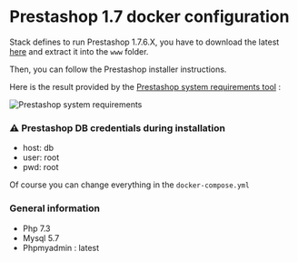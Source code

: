 # Prestashop 1.7 docker configuration

Stack defines to run Prestashop 1.7.6.X, you have to download the latest [here](https://www.prestashop.com/en/versions-precedentes) and extract it into the `www` folder.

Then, you can follow the Prestashop installer instructions.

Here is the result provided by the [Prestashop system requirements tool](https://devdocs.prestashop.com/1.7/basics/installation/system-requirements/) : 

![Prestashop system requirements](https://upload.vaa.red/i/JvmeY.png)

### ⚠️ Prestashop DB credentials during installation

- host: db
- user: root
- pwd: root

Of course you can change everything in the `docker-compose.yml`

### General information

- Php 7.3
- Mysql 5.7
- Phpmyadmin : latest